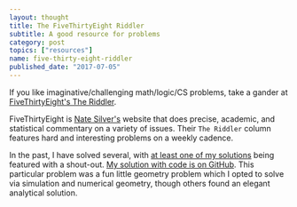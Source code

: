 ```yaml
---
layout: thought
title: The FiveThirtyEight Riddler
subtitle: A good resource for problems
category: post
topics: ["resources"]
name: five-thirty-eight-riddler
published_date: "2017-07-05"
---
```


If you like imaginative/challenging math/logic/CS problems, take a gander at
[FiveThirtyEight's The Riddler](https://fivethirtyeight.com/tag/the-riddler/).

FiveThirtyEight is [Nate Silver's](https://en.wikipedia.org/wiki/Nate_Silver)
website that does precise, academic, and statistical commentary on a variety
of issues. Their `The Riddler` column features hard and interesting problems
on a weekly cadence.

In the past, I have solved several, with [at least one of my solutions](
https://fivethirtyeight.com/features/will-the-baby-walk-away-will-the-troll-kill-the-dwarves/)
being featured with a shout-out. [My solution with code is on GitHub](
https://github.com/mcqueenjordan/learning/tree/master/coding-challenges/python/five-thirty-eight-riddler/domestic-boundaries).
This particular problem was a fun little geometry problem which I opted to
solve via simulation and numerical geometry, though others found an elegant
analytical solution.


